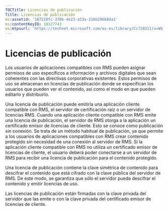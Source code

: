 ```yaml
---
TOCTitle: Licencias de publicación
Title: Licencias de publicación
ms:assetid: '187228fc-370b-4e23-a53a-21bb296b84a1'
ms:contentKeyID: 18127743
ms:mtpsurl: 'https://technet.microsoft.com/es-es/library/Cc720211(v=WS.10)'
---
```


Licencias de publicación
========================

Los usuarios de aplicaciones compatibles con RMS pueden asignar permisos de uso específicos a información y archivos digitales que sean coherentes con las directivas corporativas existentes. Estos permisos de uso se almacenan en licencias de publicación donde se especifican los usuarios que pueden ver el contenido, así como el modo en que pueden editarlo y distribuirlo.

Una licencia de publicación puede emitirla una aplicación cliente compatible con RMS, el servidor de certificación raíz o un servidor de licencias RMS. Cuando una aplicación cliente compatible con RMS emite una licencia de publicación, el servidor de RMS otorga a la aplicación un certificado emisor de licencias de cliente. Esto se conoce como publicación sin conexión. Se trata de un método habitual de publicación, ya que permite a los usuarios de aplicaciones compatibles con RMS crear contenido protegido sin necesidad de una conexión al servidor de RMS. Si la aplicación cliente compatible con RMS no utiliza un certificado emisor de licencias de cliente, el usuario deberá poder conectarse a un servidor de RMS para recibir una licencia de publicación para el contenido protegido.

Una licencia de publicación contiene la clave simétrica de contenido para descifrar el contenido que está cifrado con la clave pública del servidor de RMS. De este modo, se garantiza que sólo el servidor pueda descifrar el contenido y emitir licencias de uso.

Las licencias de publicación están firmadas con la clave privada del servidor que las emite o con la clave privada del certificado emisor de licencias de cliente.
